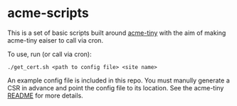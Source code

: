 # acme-scripts

This is a set of basic scripts built around [acme-tiny](https://github.com/diafygi/acme-tiny)
with the aim of making acme-tiny eaiser to call via cron.

To use, run (or call via cron):

`./get_cert.sh <path to config file> <site name>`

An example config file is included in this repo.
You must manully generate a CSR in advance and point the config file to its location.
See the acme-tiny [README](https://github.com/diafygi/acme-tiny/blob/master/README.md) for more details.
